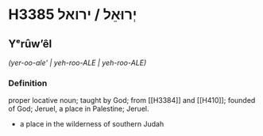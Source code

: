 # H3385 יְרוּאֵל / ירואל

## Yᵉrûwʼêl

_(yer-oo-ale' | yeh-roo-ALE | yeh-roo-ALE)_

### Definition

proper locative noun; taught by God; from [[H3384]] and [[H410]]; founded of God; Jeruel, a place in Palestine; Jeruel.

- a place in the wilderness of southern Judah

